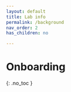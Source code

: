 ```yaml
---
layout: default
title: Lab info
permalink: /background
nav_order: 2
has_children: no

---
```


# Onboarding
{: .no_toc }
